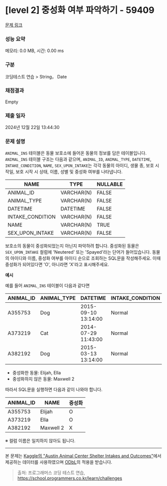 # \[level 2] 중성화 여부 파악하기 - 59409

[문제 링크](https://school.programmers.co.kr/learn/courses/30/lessons/59409)

### 성능 요약

메모리: 0.0 MB, 시간: 0.00 ms

### 구분

코딩테스트 연습 > String， Date

### 채점결과

Empty

### 제출 일자

2024년 12월 22일 13:44:30

### 문제 설명

`ANIMAL_INS` 테이블은 동물 보호소에 들어온 동물의 정보를 담은 테이블입니다. `ANIMAL_INS` 테이블 구조는 다음과 같으며, `ANIMAL_ID`, `ANIMAL_TYPE`, `DATETIME`, `INTAKE_CONDITION`, `NAME`, `SEX_UPON_INTAKE`는 각각 동물의 아이디, 생물 종, 보호 시작일, 보호 시작 시 상태, 이름, 성별 및 중성화 여부를 나타냅니다.

| NAME              | TYPE       | NULLABLE |
| ----------------- | ---------- | -------- |
| ANIMAL\_ID        | VARCHAR(N) | FALSE    |
| ANIMAL\_TYPE      | VARCHAR(N) | FALSE    |
| DATETIME          | DATETIME   | FALSE    |
| INTAKE\_CONDITION | VARCHAR(N) | FALSE    |
| NAME              | VARCHAR(N) | TRUE     |
| SEX\_UPON\_INTAKE | VARCHAR(N) | FALSE    |

보호소의 동물이 중성화되었는지 아닌지 파악하려 합니다. 중성화된 동물은 `SEX_UPON_INTAKE` 컬럼에 'Neutered' 또는 'Spayed'라는 단어가 들어있습니다. 동물의 아이디와 이름, 중성화 여부를 아이디 순으로 조회하는 SQL문을 작성해주세요. 이때 중성화가 되어있다면 'O', 아니라면 'X'라고 표시해주세요.

**예시**

예를 들어 `ANIMAL_INS` 테이블이 다음과 같다면

| ANIMAL\_ID | ANIMAL\_TYPE | DATETIME            | INTAKE\_CONDITION | NAME      | SEX\_UPON\_INTAKE |
| ---------- | ------------ | ------------------- | ----------------- | --------- | ----------------- |
| A355753    | Dog          | 2015-09-10 13:14:00 | Normal            | Elijah    | Neutered Male     |
| A373219    | Cat          | 2014-07-29 11:43:00 | Normal            | Ella      | Spayed Female     |
| A382192    | Dog          | 2015-03-13 13:14:00 | Normal            | Maxwell 2 | Intact Male       |

* 중성화한 동물: Elijah, Ella
* 중성화하지 않은 동물: Maxwell 2

따라서 SQL문을 실행하면 다음과 같이 나와야 합니다.

| ANIMAL\_ID | NAME      | 중성화 |
| ---------- | --------- | --- |
| A355753    | Elijah    | O   |
| A373219    | Ella      | O   |
| A382192    | Maxwell 2 | X   |

※ 컬럼 이름은 일치하지 않아도 됩니다.

***

본 문제는 [Kaggle의 "Austin Animal Center Shelter Intakes and Outcomes"](https://www.kaggle.com/aaronschlegel/austin-animal-center-shelter-intakes-and-outcomes)에서 제공하는 데이터를 사용하였으며 [ODbL](https://opendatacommons.org/licenses/odbl/1.0/)의 적용을 받습니다.

> 출처: 프로그래머스 코딩 테스트 연습, https://school.programmers.co.kr/learn/challenges
